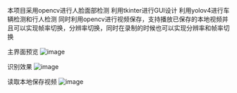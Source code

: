 本项目采用opencv进行人脸面部检测 利用tkinter进行GUI设计 利用yolov4进行车辆检测和行人检测 同时利用opencv进行视频保存，支持播放已保存的本地视频并且可以实现帧率切换，分辨率切换，同时在录制的时候也可以实现分辨率和帧率切换

主界面预览
![image](https://github.com/user-attachments/assets/6483c651-c072-4fac-9ad4-ad7ec83b80c8)


识别效果
![image](https://github.com/user-attachments/assets/14a9866a-d362-402f-91a6-23294244d693)


读取本地保存视频
![image](https://github.com/user-attachments/assets/04ae31dd-1379-4d95-9d04-389955ee225b)

